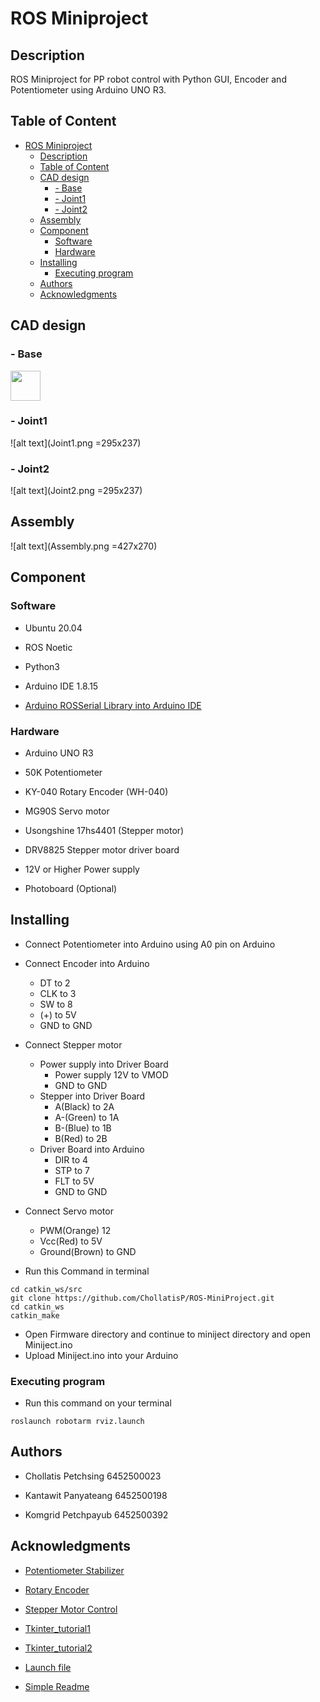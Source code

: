 # ROS Miniproject

## Description

ROS Miniproject for PP robot control with Python GUI, Encoder and Potentiometer using Arduino UNO R3.

## Table of Content
- [ROS Miniproject](#ros-miniproject)
  - [Description](#description)
  - [Table of Content](#table-of-content)
  - [CAD design](#cad-design)
    - [- Base](#--base)
    - [- Joint1](#--joint1)
    - [- Joint2](#--joint2)
  - [Assembly](#assembly)
  - [Component](#component)
    - [Software](#software)
    - [Hardware](#hardware)
  - [Installing](#installing)
    - [Executing program](#executing-program)
  - [Authors](#authors)
  - [Acknowledgments](#acknowledgments)

## CAD design
### - Base

<img src="https://github.com/favicon.ico" width="48">

### - Joint1

![alt text](Joint1.png =295x237)

### - Joint2

![alt text](Joint2.png =295x237)

## Assembly
![alt text](Assembly.png =427x270)

## Component

### Software
* Ubuntu 20.04

* ROS Noetic 

* Python3

* Arduino IDE 1.8.15
  
* [Arduino ROSSerial Library into Arduino IDE](https://wiki.ros.org/rosserial_arduino/Tutorials/Arduino%20IDE%20Setup)

### Hardware
* Arduino UNO R3

* 50K Potentiometer

* KY-040 Rotary Encoder (WH-040)

* MG90S Servo motor

* Usongshine 17hs4401 (Stepper motor)

* DRV8825 Stepper motor driver board

* 12V or Higher Power supply 

* Photoboard (Optional)

## Installing

* Connect Potentiometer into Arduino using A0 pin on Arduino

* Connect Encoder into Arduino 
  - DT to 2
  - CLK to 3
  - SW to 8
  - (+) to 5V
  - GND to GND
* Connect Stepper motor
  - Power supply into Driver Board
    - Power supply 12V to VMOD
    - GND to GND
  - Stepper into Driver Board
    - A(Black) to 2A 
    - A-(Green) to 1A
    - B-(Blue) to 1B
    - B(Red) to 2B
  - Driver Board into Arduino
    - DIR to 4
    - STP to 7
    - FLT to 5V
    - GND to GND
* Connect Servo motor
    - PWM(Orange) 12
    - Vcc(Red) to 5V
    - Ground(Brown) to GND
* Run this Command in terminal

```
cd catkin_ws/src
git clone https://github.com/ChollatisP/ROS-MiniProject.git
cd catkin_ws
catkin_make
```

* Open Firmware directory and continue to miniject directory and open Miniject.ino
* Upload Miniject.ino into your Arduino

### Executing program

* Run this command on your terminal
```
roslaunch robotarm rviz.launch
```

## Authors

* Chollatis Petchsing 6452500023

* Kantawit Panyateang 6452500198

* Komgrid Petchpayub 6452500392


## Acknowledgments

* [Potentiometer Stabilizer](https://docs.arduino.cc/built-in-examples/analog/Smoothing/)

* [Rotary Encoder](https://forum.arduino.cc/t/rotary-encoder-increment-decrement/858119)

* [Stepper Motor Control](https://howtomechatronics.com/tutorials/arduino/how-to-control-stepper-motor-with-a4988-driver-and-arduino/)

* [Tkinter_tutorial1](https://pythonexamples.org/python-tkinter/)

* [Tkinter_tutorial2](https://www.geeksforgeeks.org/create-first-gui-application-using-python-tkinter/?ref=lbp)

* [Launch file](https://dev.to/admantium/robot-operating-system-creating-a-robot-simulation-45f1) 

* [Simple Readme](https://gist.github.com/DomPizzie/7a5ff55ffa9081f2de27c315f5018afc)
